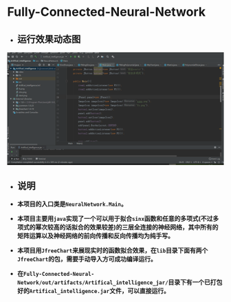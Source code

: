 # Fully-Connected-Neural-Network

+ ## 运行效果动态图
![show](https://github.com/cordercorder/Fully-Connected-Neural-Network/blob/master/show.gif)

+ ## 说明

+ **本项目的入口类是`NeuralNetwork.Main`。**

+ **本项目主要用`java`实现了一个可以用于拟合`sinx`函数和任意的多项式(不过多项式的幂次较高的话拟合的效果较差)的三层全连接的神经网络，其中所有的矩阵运算以及神经网络的前向传播和反向传播均为纯手写。**

+ **本项目用`JfreeChart`来展现实时的函数拟合效果，在`lib`目录下面有两个`JfreeChart`的包，需要手动导入方可成功编译运行。**

+ **在`Fully-Connected-Neural-Network/out/artifacts/Artifical_intelligence_jar/`目录下有一个已打包好的`Artifical_intelligence.jar`文件，可以直接运行。**
